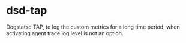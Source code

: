 # dsd-tap
Dogstatsd TAP, to log the custom metrics for a long time period, when activating agent trace log level is not an option.
